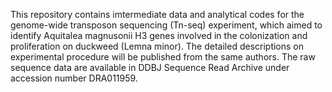 This repository contains imtermediate data and analytical codes for the genome-wide transposon sequencing (Tn-seq) experiment, which aimed to identify Aquitalea magnusonii H3 genes involved in the colonization and proliferation on duckweed (Lemna minor). The detailed descriptions on experimental procedure will be published from the same authors. The raw sequence data are available in DDBJ Sequence Read Archive under accession number DRA011959. 
